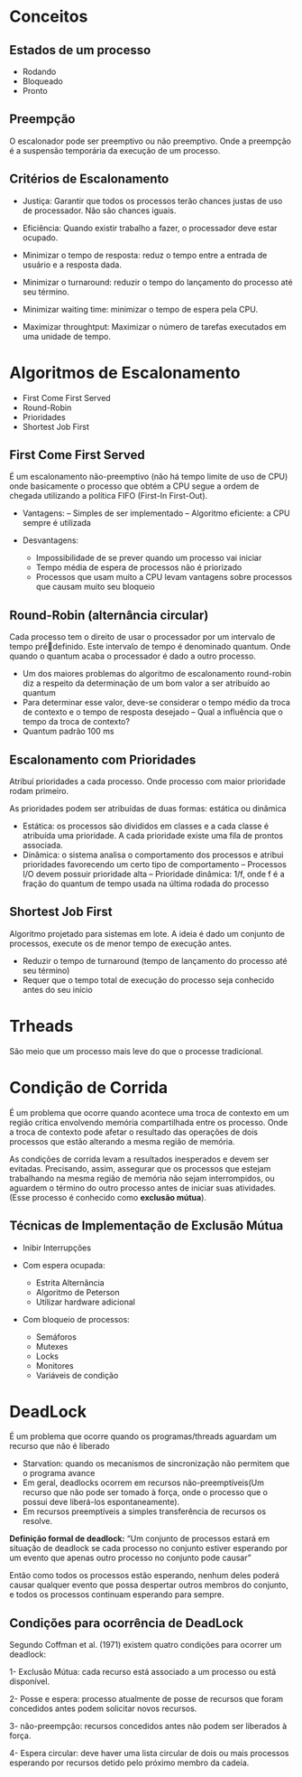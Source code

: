 # Conceitos

## Estados de um processo

- Rodando
- Bloqueado
- Pronto
  
## Preempção

O escalonador pode ser preemptivo ou não preemptivo. Onde a preempção é a suspensão temporária da execução de um processo.

## Critérios de Escalonamento

- Justiça:
  Garantir que todos os processos terão chances justas de uso de processador. Não são chances iguais.
  
- Eficiência:
  Quando existir trabalho a fazer, o processador deve estar ocupado.

- Minimizar o tempo de resposta:
  reduz o tempo entre a entrada de usuário e a resposta dada.
  
- Minimizar o turnaround:
  reduzir o tempo do lançamento do processo até seu término.
  
- Minimizar waiting time:
  minimizar o tempo de espera pela CPU.
  
- Maximizar throughtput:
  Maximizar o número de tarefas executados em uma unidade de tempo.

# Algoritmos de Escalonamento

- First Come First Served
- Round-Robin
- Prioridades
- Shortest Job First

## First Come First Served

É um escalonamento não-preemptivo (não há tempo limite de uso de CPU) onde basicamente o processo que obtém a CPU segue a ordem de chegada utilizando a política FIFO (First-In 
First-Out).

- Vantagens: 
  – Simples de ser implementado
  – Algoritmo eficiente: a CPU sempre é utilizada
  
- Desvantagens:
  - Impossibilidade de se prever quando um processo vai 
  iniciar
  - Tempo média de espera de processos não é priorizado
  - Processos que usam muito a CPU levam vantagens sobre 
  processos que causam muito seu bloqueio


## Round-Robin (alternância circular)

Cada processo tem o direito de usar o processador por um intervalo de tempo prédefinido. Este intervalo de tempo é denominado quantum. Onde quando o quantum acaba o processador é dado a outro processo.

- Um dos maiores problemas do algoritmo de escalonamento round-robin diz a respeito da determinação de um bom valor a ser atribuído ao quantum
- Para determinar esse valor, deve-se considerar o tempo médio da troca de contexto e o tempo de resposta desejado
  – Qual a influência que o tempo da troca de contexto?
- Quantum padrão 100 ms

## Escalonamento com Prioridades

Atribuí prioridades a cada processo. Onde processo com maior prioridade rodam primeiro.

As prioridades podem ser atribuídas de duas formas: estática ou dinâmica

- Estática: os processos são divididos em classes e a cada classe é atribuída uma prioridade. A cada prioridade existe uma fila de prontos associada.
- Dinâmica: o sistema analisa o comportamento dos processos e atribui prioridades favorecendo um certo tipo de comportamento
  – Processos I/O devem possuir prioridade alta
  – Prioridade dinâmica: 1/f, onde f é a fração do quantum de tempo usada na última rodada do processo

## Shortest Job First

Algoritmo projetado para sistemas em lote. A ideia é dado um conjunto de processos, execute os de menor tempo de execução antes.
- Reduzir o tempo de turnaround (tempo de lançamento do processo até seu término)
- Requer que o tempo total de execução do processo seja conhecido antes do seu início

# Trheads

São meio que um processo mais leve do que o processe tradicional. 

# Condição de Corrida

É um problema que ocorre quando acontece uma troca de contexto em um região crítica envolvendo memória compartilhada entre os processo. Onde a troca de contexto pode afetar o resultado das operações de dois processos que estão alterando a mesma região de memória. 

As condições de corrida levam a resultados inesperados e devem ser evitadas. Precisando, assim, assegurar que os processos que estejam trabalhando na mesma região de memória não sejam interrompidos, ou aguardem o término do outro processo antes de iniciar suas atividades. (Esse processo é conhecido como **exclusão mútua**).

## Técnicas de Implementação de Exclusão Mútua

- Inibir Interrupções
  
- Com espera ocupada:
  
  - Estrita Alternância
  - Algoritmo de Peterson
  - Utilizar hardware adicional
   
- Com bloqueio de processos:
  
  - Semáforos
  - Mutexes
  - Locks
  - Monitores
  - Variáveis de condição
    
# DeadLock

É um problema que ocorre quando os programas/threads aguardam um recurso que não é liberado

- Starvation: quando os mecanismos de sincronização não permitem que o programa avance
- Em geral, deadlocks ocorrem em recursos não-preemptíveis(Um recurso que não pode ser tomado à força, onde o processo que o possui deve liberá-los espontaneamente).
- Em recursos preemptíveis a simples transferência de recursos os resolve.

**Definição formal de deadlock:**
“Um conjunto de processos estará em situação de deadlock se cada processo no conjunto estiver esperando por um evento que apenas outro processo no conjunto pode causar”

Então como todos os processos estão esperando, nenhum deles poderá causar qualquer evento que possa despertar outros membros do conjunto, e todos os processos continuam esperando para sempre.

## Condições para ocorrência de DeadLock
Segundo Coffman et al. (1971) existem quatro condições para ocorrer um deadlock:

1- Exclusão Mútua:  cada recurso está associado a um processo ou está disponível.

2- Posse e espera:  processo atualmente de posse de recursos que foram concedidos antes podem solicitar novos recursos.

3- não-preempção:  recursos concedidos antes não podem ser liberados à força.

4- Espera circular:  deve haver uma lista circular de dois ou mais processos esperando por recursos detido pelo próximo membro da cadeia.
